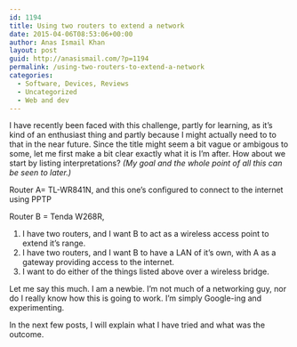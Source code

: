 ```yaml
---
id: 1194
title: Using two routers to extend a network
date: 2015-04-06T08:53:06+00:00
author: Anas Ismail Khan
layout: post
guid: http://anasismail.com/?p=1194
permalink: /using-two-routers-to-extend-a-network
categories:
  - Software, Devices, Reviews
  - Uncategorized
  - Web and dev
---
```

I have recently been faced with this challenge, partly for learning, as it&#8217;s kind of an enthusiast thing and partly because I might actually need to to that in the near future. Since the title might seem a bit vague or ambigous to some, let me first make a bit clear exactly what it is I&#8217;m after. How about we start by listing interpretations? _(My goal and the whole point of all this can be seen to later.)_

Router A= TL-WR841N, and this one&#8217;s configured to connect to the internet using PPTP

Router B = Tenda W268R,

  1. I have two routers, and I want B to act as a wireless access point to extend it&#8217;s range.
  2. I have two routers, and I want B to have a LAN of it&#8217;s own, with A as a gateway providing access to the internet.
  3. I want to do either of the things listed above over a wireless bridge.

Let me say this much. I am a newbie. I&#8217;m not much of a networking guy, nor do I really know how this is going to work. I&#8217;m simply Google-ing and experimenting.

In the next few posts, I will explain what I have tried and what was the outcome.
